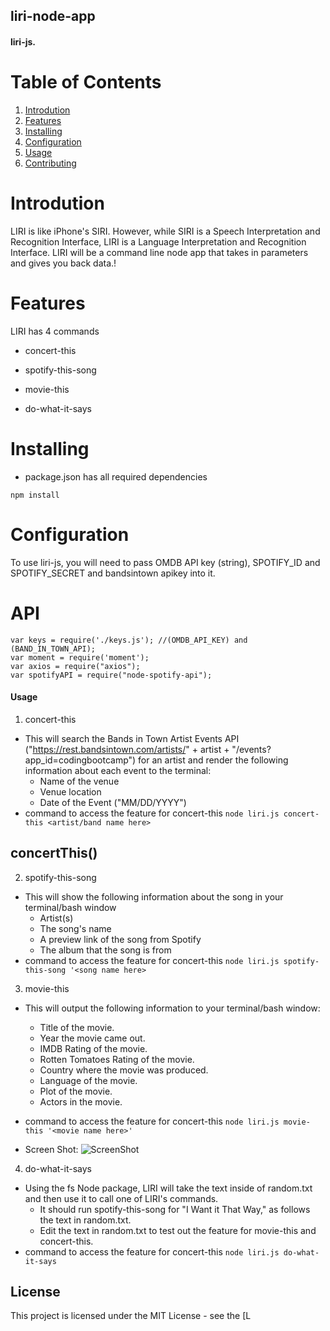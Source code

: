 ## liri-node-app
  
####  liri-js. 

# Table of Contents

1. [Introdution](#Introdution)
1. [Features](#Features)
1. [Installing](#installing)
1. [Configuration](#configuration)
1. [Usage](#usage)
1. [Contributing](#contributing)

# Introdution

  LIRI is like iPhone's SIRI. However, while SIRI is a Speech Interpretation and Recognition Interface, LIRI is a Language Interpretation and Recognition Interface. LIRI will be a command line node app that takes in parameters and gives you back data.! 

# Features

LIRI has 4 commands 

- concert-this

- spotify-this-song

- movie-this

- do-what-it-says

# Installing
- package.json has all required dependencies

```npm install```

# Configuration

To use liri-js, you will need to pass OMDB API key (string), SPOTIFY_ID and SPOTIFY_SECRET and bandsintown apikey into it.

# API
```
var keys = require('./keys.js'); //(OMDB_API_KEY) and (BAND_IN_TOWN_API);
var moment = require('moment');
var axios = require("axios");
var spotifyAPI = require("node-spotify-api");

```

#### Usage
1. concert-this 
- This will search the Bands in Town Artist Events API ("https://rest.bandsintown.com/artists/" + artist + "/events?app_id=codingbootcamp") for an artist and render the following information about each event to the terminal:
    * Name of the venue
    *  Venue location
    * Date of the Event ("MM/DD/YYYY")
- command to access the feature for concert-this
```node liri.js concert-this <artist/band name here>```

## concertThis()

2. spotify-this-song
- This will show the following information about the song in your terminal/bash window
    * Artist(s)
    * The song's name
    * A preview link of the song from Spotify
    * The album that the song is from
- command to access the feature for concert-this
```node liri.js spotify-this-song '<song name here>```

3. movie-this
  - This will output the following information to your terminal/bash window:
      * Title of the movie.
      * Year the movie came out.
      * IMDB Rating of the movie.
      * Rotten Tomatoes Rating of the movie.
      * Country where the movie was produced.
      * Language of the movie.
      * Plot of the movie.
      * Actors in the movie.
  - command to access the feature for concert-this
  ```node liri.js movie-this '<movie name here>'```

  - Screen Shot:
  ![ScreenShot](/https://github.com/shilpipawar/liri-node-app/tree/master/ScreenShots/movie-this.png?raw=true "movie-this")

4. do-what-it-says
- Using the fs Node package, LIRI will take the text inside of random.txt and then use it to call one of LIRI's commands.
    * It should run spotify-this-song for "I Want it That Way," as follows the text in random.txt.
    * Edit the text in random.txt to test out the feature for movie-this and concert-this.
- command to access the feature for concert-this
```node liri.js do-what-it-says```

## License
This project is licensed under the MIT License - see the [L